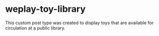 # weplay-toy-library
This custom post type was created to display toys that are available for circulation at a public library.
